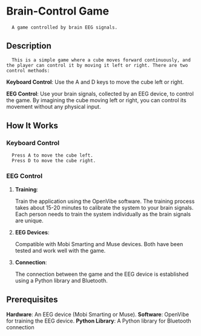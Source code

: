 # Brain-Control Game
      A game controlled by brain EEG signals.

## Description
      This is a simple game where a cube moves forward continuously, and the player can control it by moving it left or right. There are two control methods:

**Keyboard Control**: Use the A and D keys to move the cube left or right.

**EEG Control**: Use your brain signals, collected by an EEG device, to control the game. By imagining the cube moving left or right, you can control its movement without any physical input.

## How It Works
### Keyboard Control
      Press A to move the cube left.
      Press D to move the cube right.
### EEG Control

1. **Training**:

      Train the application using the OpenVibe software. The training process takes about 15-20 minutes to calibrate the system to your brain signals. Each person needs to train the system individually as the brain signals are unique.

2. **EEG Devices**:

      Compatible with Mobi Smarting and Muse devices. Both have been tested and work well with the game.

3. **Connection**:

      The connection between the game and the EEG device is established using a Python library and Bluetooth.

## Prerequisites
**Hardware**: An EEG device (Mobi Smarting or Muse).
**Software**: OpenVibe for training the EEG device.
**Python Library**: A Python library for Bluetooth connection
